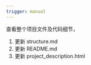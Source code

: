 ```yaml
---
trigger: manual
---
```

查看整个项目文件及代码细节，
1. 更新 structure.md
2. 更新 README.md
3. 更新 project_description.html